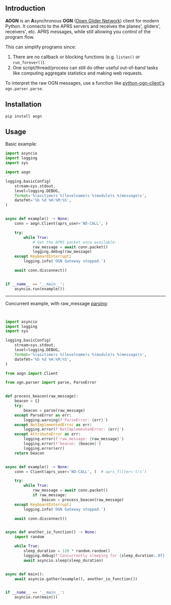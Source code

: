 ## Introduction

**AOGN** is an **A**synchronous **OGN** ([Open Glider Network](http://wiki.glidernet.org/)) client for modern Python.
It connects to the APRS servers and receives the planes', gliders', receivers', etc. APRS messages, 
while still allowing you control of the program flow.

This can simplify programs since:
1. There are no callback or blocking functions (e.g. `listen()` or `run_forever()`).
2. One script/thread/process can still do other useful out-of-band tasks like
computing aggregate statistics and making web requests.

To interpret the raw OGN messages, use a function like
[python-ogn-client's](https://github.com/glidernet/python-ogn-client) `ogn.parser.parse`.


## Installation

```
pip install aogn
```

## Usage

Basic example:

```python
import asyncio
import logging
import sys

import aogn

logging.basicConfig(
    stream=sys.stdout,
    level=logging.DEBUG,
    format='%(asctime)s %(levelname)s %(module)s %(message)s',
    datefmt='%b %d %H:%M:%S',
)


async def example() -> None:
    conn = aogn.Client(aprs_user='NO-CALL', )

    try:
        while True:
            # Get the APRS packet once available:
            raw_message = await conn.packet()
            logging.debug(raw_message)
    except KeyboardInterrupt:
        logging.info('OGN Gateway stopped.')

    await conn.disconnect()


if __name__ == '__main__':
    asyncio.run(example())
```

---


Concurrent example, with raw_message [parsing](https://github.com/glidernet/python-ogn-client):

```python


import asyncio
import logging
import sys

logging.basicConfig(
    stream=sys.stdout,
    level=logging.DEBUG,
    format='%(asctime)s %(levelname)s %(module)s %(message)s',
    datefmt='%b %d %H:%M:%S',
)

from aogn import Client

from ogn.parser import parse, ParseError


def process_beacon(raw_message):
    beacon = {}
    try:
        beacon = parse(raw_message)
    except ParseError as err:
        logging.warning(f'ParseError: {err}')
    except NotImplementedError as err:
        logging.error(f'NotImplementedError: {err}')
    except AttributeError as err:
        logging.error(f'raw_message: {raw_message}')
        logging.error(f'beacon: {beacon}')
        logging.error(err)
    return beacon


async def example() -> None:
    conn = Client(aprs_user='NO-CALL', )  # aprs_filter='t/s')

    try:
        while True:
            raw_message = await conn.packet()
            if raw_message:
                beacon = process_beacon(raw_message)
    except KeyboardInterrupt:
        logging.info('OGN Gateway stopped.')

    await conn.disconnect()


async def another_io_function() -> None:
    import random

    while True:
        sleep_duration = 120 * random.random()
        logging.debug(f'Concurrently sleeping for {sleep_duration:.0f} seconds...')
        await asyncio.sleep(sleep_duration)


async def main():
    await asyncio.gather(example(), another_io_function())


if __name__ == '__main__':
    asyncio.run(main())
```



